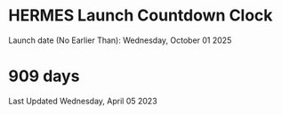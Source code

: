 # HERMES Launch Countdown Clock

Launch date (No Earlier Than): Wednesday, October 01 2025
# 909 days

Last Updated Wednesday, April 05 2023